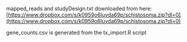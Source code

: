 mapped_reads and studyDesign.txt downloaded from here: [https://www.dropbox.com/s/k0959o6luvda69p/schistosoma.zip?dl=0](https://www.dropbox.com/s/k0959o6luvda69p/schistosoma.zip?dl=0)

gene_counts.csv is generated from the tx_import.R script